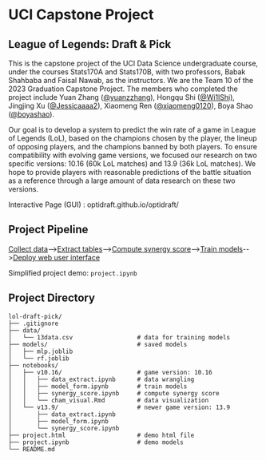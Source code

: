 # UCI Capstone Project
## League of Legends: Draft & Pick

This is the capstone project of the UCI Data Science undergraduate course, under the courses Stats170A and Stats170B, with two professors, Babak Shahbaba and Faisal Nawab, as the instructors. We are the Team 10 of the 2023 Graduation Capstone Project. The members who completed the project include Yuan Zhang ([@yuanzzhang](https://github.com/yuanzzhang)), Hongqu Shi ([@Wi1lShi)](https://github.com/Wi1lShi), Jingjing Xu ([@Jessicaaaa2](https://github.com/Jessicaaaa2)), Xiaomeng Ren ([@xiaomeng0120](https://github.com/xiaomeng0120)), Boya Shao ([@boyashao](https://github.com/boyashao)).

Our goal is to develop a system to predict the win rate of a game in League of Legends (LoL), based on the champions chosen by the player, the lineup of opposing players, and the champions banned by both players. To ensure compatibility with evolving game versions, we focused our research on two specific versions: 10.16 (60k LoL matches) and 13.9 (36k LoL matches). We hope to provide players with reasonable predictions of the battle situation as a reference through a large amount of data research on these two versions.

Interactive Page (GUI) : optidraft.github.io/optidraft/

## Project Pipeline

[Collect data](https://github.com/optidraft/lol-data-collection)-->[Extract tables](https://github.com/optidraft/lol-draft-pick/blob/main/notebooks/v13.9/data_extract.ipynb)-->[Compute synergy score](https://github.com/optidraft/lol-draft-pick/blob/main/notebooks/v13.9/synergy_score.ipynb)-->[Train models](https://github.com/optidraft/lol-draft-pick/blob/main/notebooks/v13.9/model_form.ipynb)-->[Deploy web user interface](https://optidraft.github.io/optidraft/)

Simplified project demo: `project.ipynb`


## Project Directory

```
lol-draft-pick/
├── .gitignore
├── data/
│   └── 13data.csv                  # data for training models
├── models/                         # saved models
│   ├── mlp.joblib
│   └── rf.joblib
├── notebooks/
│   ├── v10.16/                     # game version: 10.16
│   │   ├── data_extract.ipynb      # data wrangling
│   │   ├── model_form.ipynb        # train models
│   │   ├── synergy_score.ipynb     # compute synergy score
│   │   └── cham_visual.Rmd         # data visualization
│   └── v13.9/                      # newer game version: 13.9
│       ├── data_extract.ipynb
│       ├── model_form.ipynb
│       └── synergy_score.ipynb
├── project.html                    # demo html file
├── project.ipynb                   # demo models
└── README.md
```


